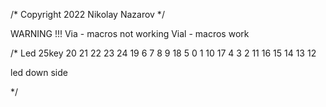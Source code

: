 /* Copyright 2022 Nikolay Nazarov
 */

WARNING !!!
Via - macros not working
Vial - macros work

/* Led 25key
20 21 22 23 24
19  6  7  8  9
18  5  0  1 10
17  4  3  2 11
16 15 14 13 12

led down side

 */
